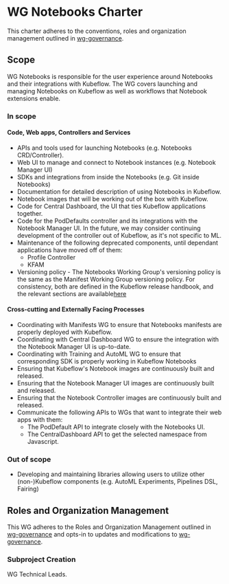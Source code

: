 # WG Notebooks Charter

This charter adheres to the conventions, roles and organization management outlined in [wg-governance].

## Scope

WG Notebooks is responsible for the user experience around Notebooks and their integrations with Kubeflow. The WG covers launching and managing Notebooks on Kubeflow as well as workflows that Notebook extensions enable.

### In scope

#### Code, Web apps, Controllers and Services

- APIs and tools used for launching Notebooks (e.g. Notebooks CRD/Controller).
- Web UI to manage and connect to Notebook instances (e.g. Notebook Manager UI)
- SDKs and integrations from inside the Notebooks (e.g. Git inside Notebooks)
- Documentation for detailed description of using Notebooks in Kubeflow.
- Notebook images that will be working out of the box with Kubeflow.
- Code for Central Dashboard, the UI that ties Kubeflow applications together.
- Code for the PodDefaults controller and its integrations with the Notebook
  Manager UI. In the future, we may consider continuing development of the
  controller out of Kubeflow, as it's not specific to ML.
- Maintenance of the following deprecated components, until dependant
  applications have moved off of them:
    - Profile Controller
    - KFAM
- Versioning policy - The Notebooks Working Group's versioning policy is the same as the Manifest Working Group versioning policy.   For consistency, both are defined in the Kubeflow release handbook, and the relevant sections are available[here](https://github.com/kubeflow/community/blob/master/releases/handbook.md#feature-freeze-2-weeks) 

#### Cross-cutting and Externally Facing Processes

- Coordinating with Manifests WG to ensure that Notebooks manifests are properly deployed with Kubeflow.
- Coordinating with Central Dashboard WG to ensure the integration with the Notebook Manager UI is up-to-date.
- Coordinating with Training and AutoML WG to ensure that corresponding SDK is properly working in Kubeflow Notebooks
- Ensuring that Kubeflow's Notebook images are continuously built and released.
- Ensuring that the Notebook Manager UI images are continuously built and released.
- Ensuring that the Notebook Controller images are continuously built and released.
- Communicate the following APIs to WGs that want to integrate their web apps
  with them:
    - The PodDefault API to integrate closely with the Notebooks UI.
    - The CentralDashboard API to get the selected namespace from Javascript.

### Out of scope

- Developing and maintaining libraries allowing users to utilize other (non-)Kubeflow components (e.g. AutoML Experiments, Pipelines DSL, Fairing)

## Roles and Organization Management

This WG adheres to the Roles and Organization Management outlined in [wg-governance]
and opts-in to updates and modifications to [wg-governance].

### Subproject Creation

WG Technical Leads.

[wg-governance]: ../wg-governance.md
